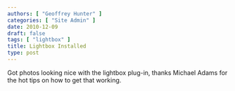 ```yaml
---
authors: [ "Geoffrey Hunter" ]
categories: [ "Site Admin" ]
date: 2010-12-09
draft: false
tags: [ "lightbox" ] 
title: Lightbox Installed
type: post
---
```


Got photos looking nice with the lightbox plug-in, thanks Michael Adams for the hot tips on how to get that working.

